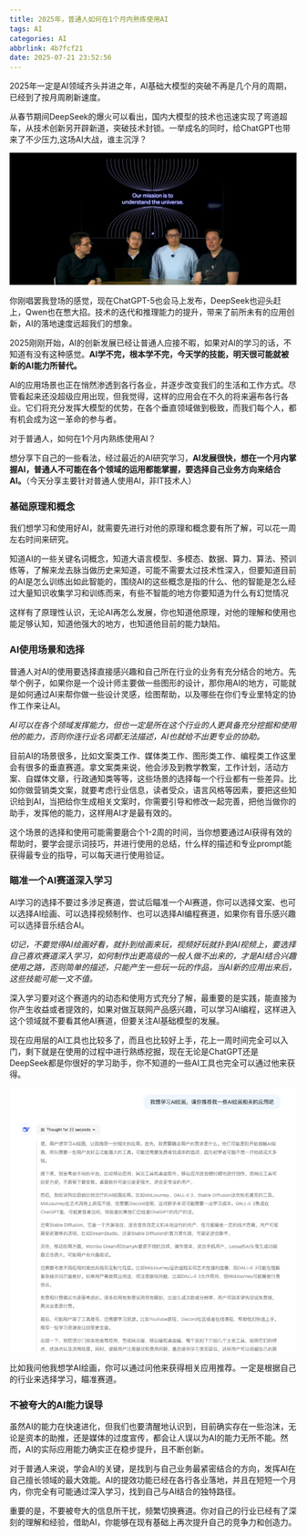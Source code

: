 ```yaml
---
title: 2025年，普通人如何在1个月内熟练使用AI
tags: AI
categories: AI
abbrlink: 4b7fcf21
date: 2025-07-21 23:52:56
---
```


2025年一定是AI领域齐头并进之年，AI基础大模型的突破不再是几个月的周期，已经到了按月周刷新速度。

从春节期间DeepSeek的爆火可以看出，国内大模型的技术也迅速实现了弯道超车，从技术创新另开辟新道，突破技术封锁。一举成名的同时，给ChatGPT也带来了不少压力,这场AI大战，谁主沉浮？

![图片](https://raw.githubusercontent.com/zhulg/allpic/master/640-20250721235633508)

你刚唱罢我登场的感觉，现在ChatGPT-5也会马上发布，DeepSeek也迎头赶上，Qwen也在憋大招。技术的迭代和推理能力的提升，带来了前所未有的应用创新，AI的落地速度远超我们的想象。

2025刚刚开始，AI的创新发展已经让普通人应接不暇，如果对AI的学习的话，不知道有没有这种感觉。**AI学不完，根本学不完，今天学的技能，明天很可能就被新的AI能力所替代。**

AI的应用场景也正在悄然渗透到各行各业，并逐步改变我们的生活和工作方式。尽管看起来还没超级应用出现，但我觉得，这样的应用会在不久的将来遍布各行各业。它们将充分发挥大模型的优势，在各个垂直领域做到极致，而我们每个人，都有机会成为这一革命的参与者。

对于普通人，如何在1个月内熟练使用AI？

想分享下自己的一些看法，经过最近的AI研究学习，**AI发展很快，想在一个月内掌握AI，普通人不可能在各个领域的运用都能掌握，要选择自己业务方向来结合AI。**（今天分享主要针对普通人使用AI，非IT技术人）

### 基础原理和概念

我们想学习和使用好AI，就需要先进行对他的原理和概念要有所了解，可以花一周左右时间来研究。

知道AI的一些关键名词概念，知道大语言模型、多模态、数据、算力、算法、预训练等，了解来龙去脉当做历史来知道，可能不需要太过技术性深入，但要知道目前的AI是怎么训练出如此智能的，围绕AI的这些概念是指的什么、他的智能是怎么经过大量知识收集学习和训练而来，有些不智能的地方你要知道为什么有幻觉情况

这样有了原理性认识，无论AI再怎么发展，你也知道他原理，对他的理解和使用也能足够认知，知道他强大的地方，也知道他目前的能力缺陷。

### AI使用场景和选择 

普通人对AI的使用要选择直接感兴趣和自己所在行业的业务有充分结合的地方。先举个例子，如果你是一个设计师主要做一些图形的设计，那你用AI的地方，可能就是如何通过AI来帮你做一些设计灵感，绘图帮助，以及哪些在你们专业里特定的协作工作来让AI。

*AI可以在各个领域发挥能力，但也一定是所在这个行业的人更具备充分挖掘和使用他的能力，否则你连行业名词都无法描述，AI也就给不出更专业的协助。*

目前AI的场景很多，比如文案类工作、媒体类工作、图形类工作、编程类工作这里会有很多的垂直赛道。拿文案类来说，他会涉及到教学教案，工作计划，活动方案、自媒体文章，行政通知类等等，这些场景的选择每一个行业都有一些差异。比如你做营销类文案，就要考虑行业信息，读者受众，语言风格等因素，要把这些知识给到AI，当把给你生成相关文案时，你需要引导和修改一起完善，把他当做你的助手，发挥他的能力，这样用AI才是最有效的。

这个场景的选择和使用可能需要磨合个1-2周的时间，当你想要通过AI获得有效的帮助时，要学会提示词技巧，并进行使用的总结，什么样的描述和专业prompt能获得最专业的指导，可以每天进行使用验证。

### **瞄准一个AI赛道深入学习**

AI学习的选择不要过多涉足赛道，尝试后瞄准一个AI赛道，你可以选择文案、也可以选择AI绘画、可以选择视频制作、也可以选择AI编程赛道，如果你有音乐感兴趣可以选择音乐结合AI。

*切记，不要觉得AI绘画好看，就扑到绘画来玩，视频好玩就扑到AI视频上，要选择自己喜欢赛道深入学习，如何制作出更高级的一般人做不出来的，才是AI结合兴趣使用之路，否则简单的描述，只能产生一些玩一玩的作品，当AI新的应用出来后，这些技能可能一文不值。*

深入学习要对这个赛道内的动态和使用方式充分了解，最重要的是实践，能直接为你产生收益或者提效的，如果对做互联网产品感兴趣，可以学习AI编程，这样进入这个领域就不要看其他AI赛道，但要关注AI基础模型的发展。

现在应用层的AI工具也比较多了，而且也比较好上手，花上一周时间完全可以入门，剩下就是在使用的过程中进行熟练挖掘，现在无论是ChatGPT还是DeepSeek都是你很好的学习助手，你不知道的一些AI工具也完全可以通过他来获得。

![图片](https://raw.githubusercontent.com/zhulg/allpic/master/640-20250721235634340)

比如我问他我想学AI绘画，你可以通过问他来获得相关应用推荐。一定是根据自己的行业来选择学习，瞄准赛道。

### **不被夸大的AI能力误导**

虽然AI的能力在快速进化，但我们也要清醒地认识到，目前确实存在一些泡沫，无论是资本的助推，还是媒体的过度宣传，都会让人误以为AI的能力无所不能。然而，AI的实际应用能力确实正在稳步提升，且不断创新。

对于普通人来说，学会AI的关键，是找到与自己业务最紧密结合的方向，发挥AI在自己擅长领域的最大效能。AI的提效功能已经在各行各业落地，并且在短短一个月内，你完全有可能通过深入学习，找到自己与AI结合的独特路径。

重要的是，不要被夸大的信息所干扰，频繁切换赛道。你对自己的行业已经有了深刻的理解和经验，借助AI，你能够在现有基础上再次提升自己的竞争力和创造力。
